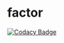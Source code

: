 # factor
[![Codacy Badge](https://api.codacy.com/project/badge/Grade/6ecb5147e88c4301ad716a654a690b16)](https://app.codacy.com/manual/ashwinmmm/factor?utm_source=github.com&utm_medium=referral&utm_content=ashwinmmm/factor&utm_campaign=Badge_Grade_Dashboard)